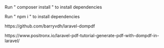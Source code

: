 <p> Run " composer install " to install dependencies </p>
<p> Run " npm i " to install dependencies </p>
<p> https://github.com/barryvdh/laravel-dompdf </p>
<p> https://www.positronx.io/laravel-pdf-tutorial-generate-pdf-with-dompdf-in-laravel/ </p>
